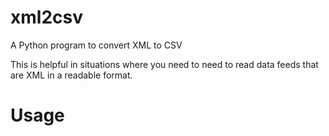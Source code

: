 # xml2csv

A Python program to convert XML to CSV

This is helpful in situations where you need to need to read data feeds that are XML in a readable format. 

# Usage



